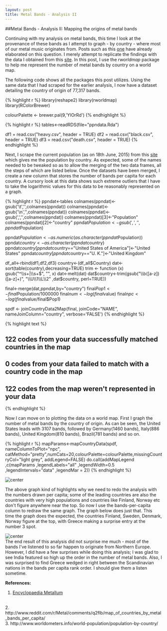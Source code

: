 ```yaml
---
layout: post
title: Metal Bands - Analysis II
---
```


##Metal Bands - Analysis II: Mapping the origins of metal bands

Continuing with my analysis on metal bands, this time I look at the provenance of these bands as I attempt to graph - by country - where most of our metal music originates from. Posts such as this [one](http://www.reddit.com/r/Metal/comments/q2flb/map_of_countries_by_metal_bands_per_capita/) have already elaborated on this question. I merely attempt to replicate the findings with the data I obtained from this [site](http://www.metal-archives.com/). In this post, I use the *rworldmap* package to help me represent the number of metal bands by country on a world map. 

The following code shows all the packages this post utilizes. Using the same data that I had scraped for the earlier analysis, I now have a dataset detailing the country of origin of 77,317 bands. 

{% highlight r %}
library(reshape2)
library(rworldmap)
library(RColorBrewer)

colourPalette <- brewer.pal(9,'YlOrRd')
{% endhighlight %}




{% highlight r %}
tables<-readRDS(file="ppndata.Rda")

df1 = read.csv("heavy.csv", header = TRUE)
df2 = read.csv("black.csv", header = TRUE)
df3 = read.csv("death.csv", header = TRUE)
{% endhighlight %}

Next, I scrape the current population (as on 18th June, 2015) from this [site](http://www.worldometers.info/world-population/population-by-country/) which gives me the population by country. As expected, some of the names needed to be tweaked so as to allow the merging of the two data frames, all the steps of which are listed below. Once the datasets have been merged, I create a new column that stores the number of bands per capita for each country. A cursory look at this data shows such extreme outliers that I have to take the logarithmic values for this data to be reasonably represented on a graph. 


{% highlight r %}
ppndat<-tables
colnames(ppndat)<-gsub('\\t','',colnames(ppndat))
colnames(ppndat)<-gsub('\\n','',colnames(ppndat))
colnames(ppndat)<-gsub(',','',colnames(ppndat))
colnames(ppndat)[3]<-"Population"
colnames(ppndat)[2]<-"country"
ppndat$Population<-gsub(',','',ppndat$Population)

ppndat$Population<-as.numeric(as.character(ppndat$Population))
ppndat$country<-as.character(ppndat$country)
ppndat$country[ppndat$country=="United States of America"]<-"United States"
ppndat$country[ppndat$country=="U. K."]<-"United Kingdom"

df_all<-rbind(df1,df2,df3)
country<-(df_all$Country)
dat<-sort(table(country),decreasing=TRUE)
trim <- function (x) gsub("^\\s+|\\s+$", "", x)
dat<-melt(dat)
dat$country<-trim(gsub("\\b([a-z])([a-z]+)", "\\U\\1\\L\\2" ,dat$country, perl=TRUE))

final<-merge(dat,ppndat,by="country")
final$Pop1<-final$Population/1000000
final$num<-log(final$value)
final$npc<-log(final$value/final$Pop1)

spdf <- joinCountryData2Map(final, joinCode="NAME", nameJoinColumn="country", verbose='FALSE')
{% endhighlight %}



{% highlight text %}
## 122 codes from your data successfully matched countries in the map
## 0 codes from your data failed to match with a country code in the map
## 122 codes from the map weren't represented in your data
{% endhighlight %}

Now I can move on to plotting the data on a world map. First I graph the number of metal bands by the country of origin. As can be seen, the United States leads with 3107 bands, followed by Germany(1460 bands), Italy(886 bands), United Kingdom(810 bands), Brazil(781 bands) and so on. 

{% highlight r %}
mapParams<-mapCountryData(spdf, nameColumnToPlot="npc", catMethod="pretty",numCats=20,colourPalette=colourPalette,missingCountryCol="light grey", addLegend=FALSE)
do.call(addMapLegend
,c(mapParams
,legendLabels="all"
,legendWidth=0.5
,legendIntervals="data"
,legendMar = 2))
{% endhighlight %}


<img src="http://velavar.github.io/images/metal_map/unnamed-chunk-6-1.png" title="center" alt="center" style="display: block; margin: auto;" />

The above graph kind of highlights why we need to redo the analysis with the numbers drawn per capita; some of the leading countries are also the countries with very high populations and countries like Finland, Norway etc don't figure anywhere near the top. So now I use the bands-per-capita column to redraw the same graph. The graph below does just that. 
This time the graph does the expected, the countries Finland, Sweden, Denmark, Norway figure at the top, with Greece making a surprise entry at the number 3 spot.

<img src="http://velavar.github.io/images/metal_map/unnamed-chunk-7-1.png" title="center" alt="center" style="display: block; margin: auto;" />
The end result of this analysis did not surprise me much - most of the bands I've listened to so far happen to originate from Northern Europe. However, I did have a few surprises while doing this analysis; I was glad to see India featured so high up the order in the number of metal bands. Also, I was surprised to find Greece wedged in right between the Scandinavian nations in the bands per capita rank order. I should give them a listen sometime. 

**References:**
<br>
1. [Encyclopaedia Metallum](http://www.metal-archives.com/)
<br>
2. http://www.reddit.com/r/Metal/comments/q2flb/map_of_countries_by_metal_bands_per_capita/
<br>
3. http://www.worldometers.info/world-population/population-by-country/
